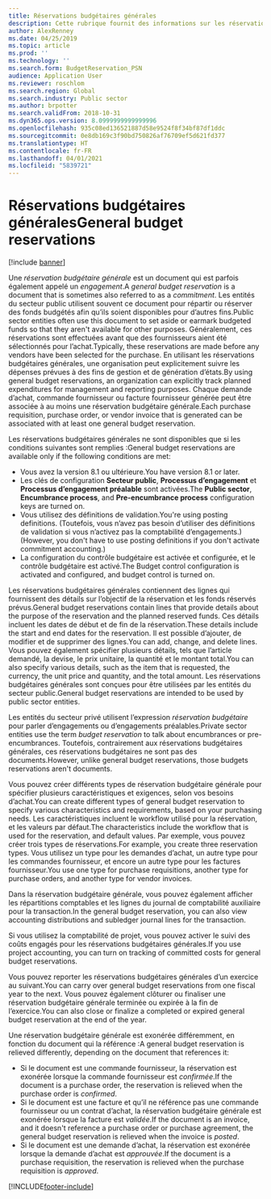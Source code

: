 ```yaml
---
title: Réservations budgétaires générales
description: Cette rubrique fournit des informations sur les réservations budgétaires générales pour le secteur public.
author: AlexRenney
ms.date: 04/25/2019
ms.topic: article
ms.prod: ''
ms.technology: ''
ms.search.form: BudgetReservation_PSN
audience: Application User
ms.reviewer: roschlom
ms.search.region: Global
ms.search.industry: Public sector
ms.author: brpotter
ms.search.validFrom: 2018-10-31
ms.dyn365.ops.version: 8.0999999999999996
ms.openlocfilehash: 935c08ed136521887d58e9524f8f34bf87df1ddc
ms.sourcegitcommit: 0e8db169c3f90bd750826af76709ef5d621fd377
ms.translationtype: HT
ms.contentlocale: fr-FR
ms.lasthandoff: 04/01/2021
ms.locfileid: "5839721"
---
```

# <a name="general-budget-reservations"></a><span data-ttu-id="5c528-103">Réservations budgétaires générales</span><span class="sxs-lookup"><span data-stu-id="5c528-103">General budget reservations</span></span>

[!include [banner](../includes/banner.md)]

<span data-ttu-id="5c528-104">Une *réservation budgétaire générale* est un document qui est parfois également appelé un *engagement*.</span><span class="sxs-lookup"><span data-stu-id="5c528-104">A *general budget reservation* is a document that is sometimes also referred to as a *commitment*.</span></span> <span data-ttu-id="5c528-105">Les entités du secteur public utilisent souvent ce document pour répartir ou réserver des fonds budgétés afin qu’ils soient disponibles pour d’autres fins.</span><span class="sxs-lookup"><span data-stu-id="5c528-105">Public sector entities often use this document to set aside or earmark budgeted funds so that they aren't available for other purposes.</span></span> <span data-ttu-id="5c528-106">Généralement, ces réservations sont effectuées avant que des fournisseurs aient été sélectionnés pour l’achat.</span><span class="sxs-lookup"><span data-stu-id="5c528-106">Typically, these reservations are made before any vendors have been selected for the purchase.</span></span> <span data-ttu-id="5c528-107">En utilisant les réservations budgétaires générales, une organisation peut explicitement suivre les dépenses prévues à des fins de gestion et de génération d’états.</span><span class="sxs-lookup"><span data-stu-id="5c528-107">By using general budget reservations, an organization can explicitly track planned expenditures for management and reporting purposes.</span></span> <span data-ttu-id="5c528-108">Chaque demande d’achat, commande fournisseur ou facture fournisseur générée peut être associée à au moins une réservation budgétaire générale.</span><span class="sxs-lookup"><span data-stu-id="5c528-108">Each purchase requisition, purchase order, or vendor invoice that is generated can be associated with at least one general budget reservation.</span></span>

<span data-ttu-id="5c528-109">Les réservations budgétaires générales ne sont disponibles que si les conditions suivantes sont remplies :</span><span class="sxs-lookup"><span data-stu-id="5c528-109">General budget reservations are available only if the following conditions are met:</span></span>

- <span data-ttu-id="5c528-110">Vous avez la version 8.1 ou ultérieure.</span><span class="sxs-lookup"><span data-stu-id="5c528-110">You have version 8.1 or later.</span></span>
- <span data-ttu-id="5c528-111">Les clés de configuration **Secteur public**, **Processus d’engagement** et **Processus d’engagement préalable** sont activées.</span><span class="sxs-lookup"><span data-stu-id="5c528-111">The **Public sector**, **Encumbrance process**, and **Pre-encumbrance process** configuration keys are turned on.</span></span>
- <span data-ttu-id="5c528-112">Vous utilisez des définitions de validation.</span><span class="sxs-lookup"><span data-stu-id="5c528-112">You're using posting definitions.</span></span> <span data-ttu-id="5c528-113">(Toutefois, vous n’avez pas besoin d’utiliser des définitions de validation si vous n’activez pas la comptabilité d’engagements.)</span><span class="sxs-lookup"><span data-stu-id="5c528-113">(However, you don't have to use posting definitions if you don't activate commitment accounting.)</span></span>
- <span data-ttu-id="5c528-114">La configuration du contrôle budgétaire est activée et configurée, et le contrôle budgétaire est activé.</span><span class="sxs-lookup"><span data-stu-id="5c528-114">The Budget control configuration is activated and configured, and budget control is turned on.</span></span>

<span data-ttu-id="5c528-115">Les réservations budgétaires générales contiennent des lignes qui fournissent des détails sur l’objectif de la réservation et les fonds réservés prévus.</span><span class="sxs-lookup"><span data-stu-id="5c528-115">General budget reservations contain lines that provide details about the purpose of the reservation and the planned reserved funds.</span></span> <span data-ttu-id="5c528-116">Ces détails incluent les dates de début et de fin de la réservation.</span><span class="sxs-lookup"><span data-stu-id="5c528-116">These details include the start and end dates for the reservation.</span></span> <span data-ttu-id="5c528-117">Il est possible d’ajouter, de modifier et de supprimer des lignes.</span><span class="sxs-lookup"><span data-stu-id="5c528-117">You can add, change, and delete lines.</span></span> <span data-ttu-id="5c528-118">Vous pouvez également spécifier plusieurs détails, tels que l’article demandé, la devise, le prix unitaire, la quantité et le montant total.</span><span class="sxs-lookup"><span data-stu-id="5c528-118">You can also specify various details, such as the item that is requested, the currency, the unit price and quantity, and the total amount.</span></span> <span data-ttu-id="5c528-119">Les réservations budgétaires générales sont conçues pour être utilisées par les entités du secteur public.</span><span class="sxs-lookup"><span data-stu-id="5c528-119">General budget reservations are intended to be used by public sector entities.</span></span>

<span data-ttu-id="5c528-120">Les entités du secteur privé utilisent l’expression *réservation budgétaire* pour parler d’engagements ou d’engagements préalables.</span><span class="sxs-lookup"><span data-stu-id="5c528-120">Private sector entities use the term *budget reservation* to talk about encumbrances or pre-encumbrances.</span></span> <span data-ttu-id="5c528-121">Toutefois, contrairement aux réservations budgétaires générales, ces réservations budgétaires ne sont pas des documents.</span><span class="sxs-lookup"><span data-stu-id="5c528-121">However, unlike general budget reservations, those budgets reservations aren't documents.</span></span>

<span data-ttu-id="5c528-122">Vous pouvez créer différents types de réservation budgétaire générale pour spécifier plusieurs caractéristiques et exigences, selon vos besoins d’achat.</span><span class="sxs-lookup"><span data-stu-id="5c528-122">You can create different types of general budget reservation to specify various characteristics and requirements, based on your purchasing needs.</span></span> <span data-ttu-id="5c528-123">Les caractéristiques incluent le workflow utilisé pour la réservation, et les valeurs par défaut.</span><span class="sxs-lookup"><span data-stu-id="5c528-123">The characteristics include the workflow that is used for the reservation, and default values.</span></span> <span data-ttu-id="5c528-124">Par exemple, vous pouvez créer trois types de réservations.</span><span class="sxs-lookup"><span data-stu-id="5c528-124">For example, you create three reservation types.</span></span> <span data-ttu-id="5c528-125">Vous utilisez un type pour les demandes d’achat, un autre type pour les commandes fournisseur, et encore un autre type pour les factures fournisseur.</span><span class="sxs-lookup"><span data-stu-id="5c528-125">You use one type for purchase requisitions, another type for purchase orders, and another type for vendor invoices.</span></span>

<span data-ttu-id="5c528-126">Dans la réservation budgétaire générale, vous pouvez également afficher les répartitions comptables et les lignes du journal de comptabilité auxiliaire pour la transaction.</span><span class="sxs-lookup"><span data-stu-id="5c528-126">In the general budget reservation, you can also view accounting distributions and subledger journal lines for the transaction.</span></span>

<span data-ttu-id="5c528-127">Si vous utilisez la comptabilité de projet, vous pouvez activer le suivi des coûts engagés pour les réservations budgétaires générales.</span><span class="sxs-lookup"><span data-stu-id="5c528-127">If you use project accounting, you can turn on tracking of committed costs for general budget reservations.</span></span>

<span data-ttu-id="5c528-128">Vous pouvez reporter les réservations budgétaires générales d’un exercice au suivant.</span><span class="sxs-lookup"><span data-stu-id="5c528-128">You can carry over general budget reservations from one fiscal year to the next.</span></span> <span data-ttu-id="5c528-129">Vous pouvez également clôturer ou finaliser une réservation budgétaire générale terminée ou expirée à la fin de l’exercice.</span><span class="sxs-lookup"><span data-stu-id="5c528-129">You can also close or finalize a completed or expired general budget reservation at the end of the year.</span></span>

<span data-ttu-id="5c528-130">Une réservation budgétaire générale est exonérée différemment, en fonction du document qui la référence :</span><span class="sxs-lookup"><span data-stu-id="5c528-130">A general budget reservation is relieved differently, depending on the document that references it:</span></span>

- <span data-ttu-id="5c528-131">Si le document est une commande fournisseur, la réservation est exonérée lorsque la commande fournisseur est *confirmée*.</span><span class="sxs-lookup"><span data-stu-id="5c528-131">If the document is a purchase order, the reservation is relieved when the purchase order is *confirmed*.</span></span>
- <span data-ttu-id="5c528-132">Si le document est une facture et qu’il ne référence pas une commande fournisseur ou un contrat d’achat, la réservation budgétaire générale est exonérée lorsque la facture est *validée*.</span><span class="sxs-lookup"><span data-stu-id="5c528-132">If the document is an invoice, and it doesn't reference a purchase order or purchase agreement, the general budget reservation is relieved when the invoice is *posted*.</span></span>
- <span data-ttu-id="5c528-133">Si le document est une demande d’achat, la réservation est exonérée lorsque la demande d’achat est *approuvée*.</span><span class="sxs-lookup"><span data-stu-id="5c528-133">If the document is a purchase requisition, the reservation is relieved when the purchase requisition is *approved*.</span></span>


[!INCLUDE[footer-include](../../includes/footer-banner.md)]